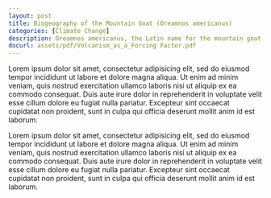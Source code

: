 ```yaml
---
layout: post
title: Biogeography of the Mountain Goat (Oreamnos americanus)
categories: [Climate Change]
description: Oreamnos americanus, the Latin name for the mountain goat, is an even-toed ungulate, belonging to the order Artiodactyla (Festa-Bianchet M., 2008). Despite having “goat” in its name, the mountain goat is not a true goat, but belongs to the family Bovidae which comprises of animals like gazelles, cattle, and antelopes, however, it belongs to the subfamily of Caprinae (goat- antelopes), which is comprised of 32 other species including the true goats, the chamois, muskox, and sheep (Festa-Bianchet M., 2008).
docurl: assets/pdf/Volcanism_as_a_Forcing Factor.pdf
---
```


Lorem ipsum dolor sit amet,  consectetur adipisicing elit,  sed do eiusmod tempor incididunt ut labore et dolore magna aliqua. Ut enim ad minim veniam,  quis nostrud exercitation ullamco laboris nisi ut aliquip ex ea commodo consequat. Duis aute irure dolor in reprehenderit in voluptate velit esse cillum dolore eu fugiat nulla pariatur. Excepteur sint occaecat cupidatat non proident,  sunt in culpa qui officia deserunt mollit anim id est laborum.

Lorem ipsum dolor sit amet,  consectetur adipisicing elit,  sed do eiusmod tempor incididunt ut labore et dolore magna aliqua. Ut enim ad minim veniam,  quis nostrud exercitation ullamco laboris nisi ut aliquip ex ea commodo consequat. Duis aute irure dolor in reprehenderit in voluptate velit esse cillum dolore eu fugiat nulla pariatur. Excepteur sint occaecat cupidatat non proident,  sunt in culpa qui officia deserunt mollit anim id est laborum.
